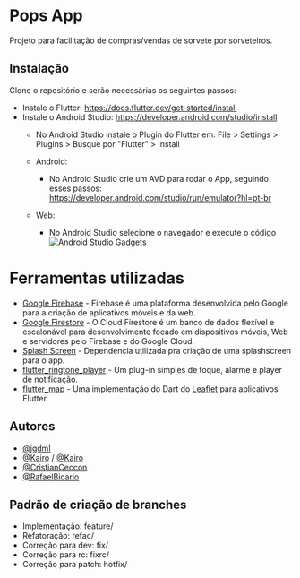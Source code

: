 
# Pops App

Projeto para facilitação de compras/vendas de sorvete por sorveteiros.
## Instalação

Clone o repositório e serão necessárias os seguintes passos:

- Instale o Flutter: https://docs.flutter.dev/get-started/install
- Instale o Android Studio: https://developer.android.com/studio/install
    - No Android Studio instale o Plugin do Flutter em:
      File > Settings > Plugins > Busque por "Flutter" > Install

    - Android:
        - No Android Studio crie um AVD para rodar o App, seguindo esses passos: https://developer.android.com/studio/run/emulator?hl=pt-br

    - Web:
        - No Android Studio selecione o navegador e execute o código
          ![Android Studio Gadgets](https://miro.medium.com/max/1400/1*ms5Tc_MPZJOIfg7d3Tqflg.png)


# Ferramentas utilizadas

- [Google Firebase] - Firebase é uma plataforma desenvolvida pelo Google para a criação de aplicativos móveis e da web.
- [Google Firestore] - O Cloud Firestore é um banco de dados flexível e escalonável para desenvolvimento focado em dispositivos móveis, Web e servidores pelo Firebase e do Google Cloud.
- [Splash Screen] - Dependencia utilizada pra criação de uma splashscreen para o app.
- [flutter_ringtone_player] - Um plug-in simples de toque, alarme e player de notificação.
- [flutter_map] - Uma implementação do Dart do [Leaflet] para aplicativos Flutter.
## Autores

- [@jgdml](https://github.com/jgdml)
- [@Kairo](https://github.com/kairocontrolenamao) / [@Kairo](https://github.com/kairo741)
- [@CristianCeccon](https://github.com/CristianCeccon)
- [@RafaelBicario](https://github.com/RafaelBicario)

## Padrão de criação de branches

- Implementação: feature/<descricao-tarefa>
- Refatoração: refac/<descricao-tarefa>
- Correção para dev: fix/<descricao-tarefa>
- Correção para rc: fixrc/<descricao-tarefa>
- Correção para patch: hotfix/<descricao-tarefa>

[//]: # (These are reference links used in the body of this note and get stripped out when the markdown processor does its job. There is no need to format nicely because it shouldn't be seen. Thanks SO - http://stackoverflow.com/questions/4823468/store-comments-in-markdown-syntax)

[Google Firebase]: <https://firebase.google.com/>
[Google Firestore]: <https://firebase.google.com/docs/firestore?hl=pt-br>
[Splash Screen]: <https://github.com/DPLYR-dev/SplashScreenFlutterPackage>
[flutter_ringtone_player]: <https://pub.dev/packages/flutter_ringtone_player>
[Leaflet]: <https://leafletjs.com/>
[flutter_map]: <https://pub.dev/packages/flutter_map>